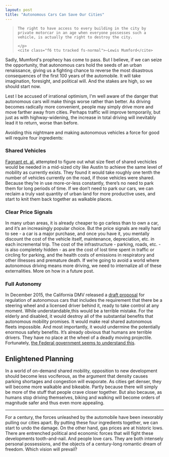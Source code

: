```yaml
---
layout: post
title: "Autonomous Cars Can Save Our Cities"
---
```


<div class="pa4">
  <blockquote class="athelas ml0 mt0 pl4 black-90 bl bw2 b--blue">
    <p class="f5 f4-m f3-l lh-copy measure mt0">

    The right to have access to every building in the city by private motorcar in an age when everyone possesses such a vehicle, is actually the right to destroy the city.

    </p>
    <cite class="f6 ttu tracked fs-normal">―Lewis Mumford</cite>
  </blockquote>
</div>

Sadly, Mumford's prophecy has come to pass. But I believe, if we can seize the opportunity, that autonomous cars hold the seeds of an urban renaissance, giving us a fighting chance to reverse the most disastrous consequences of the first 100 years of the automobile. It will take imagination, foresight, and political will. And the stakes are high, so we should start now. 

Lest I be accused of irrational optimism, I'm well aware of the danger that autonomous cars will make things worse rather than better. As driving becomes radically more convenient, people may simply drive more and move farther away from cities. Perhaps traffic will improve temporarily, but just as with highway-widening, the increase in total driving will inevitably lead it to return, worse than before. 

Avoiding this nightmare and making autonomous vehicles a force for good will require four ingredients: 

### Shared Vehicles

[Fagnant et. al.][fagnant-et-al] attempted to figure out what size fleet of shared vechicles would be needed in a mid-sized city like Austin to achieve the same level of mobility as currently exists. They found it would take roughly one tenth the number of vehicles currently on the road, if those vehicles were shared. Because they’re in use more-or-less constantly, there’s no need to park them for long periods of time. If we don’t need to park our cars, we can reclaim a truly vast quantity of urban land for more productive uses, and start to knit them back together as walkable places. 

### Clear Price Signals

In many urban areas, it is already cheaper to go carless than to own a car, and it’s an increasingly popular choice. But the price signals are really hard to see - a car is a major purchase, and once you have it, you mentally discount the cost of the vehicle itself, maintenance, depreciation, etc. in each incremental trip. The cost of the infrastructure - parking, roads, etc. - is also completely hidden - as are the cost of lost time spent in traffic or circling for parking, and the health costs of emissions in respiratory and other illnesses and premature death. If we’re going to avoid a world where autonomous driving means more driving, we need to internalize all of these externalities. More on how in a future post. 

### Full Autonomy

In December 2015, the California DMV released a [draft proposal][CA-dmv] for regulation of autonomous cars that includes the requirement that there be a steering wheel and a licensed driver behind it, ready to take control at any moment. While understandable,this would be a terrible mistake. For the elderly and disabled, it would destroy all of the substantial benefits that autonomous mobility promises. It would make real shared autonomous fleets impossible. And most importantly, it would undermine the potentially enormous safety benefits. It’s already obvious that humans are terrible drivers. They have no place at the wheel of a deadly moving projectile. Fortunately, [the Federal government seems to understand this][federal-reg]. 

## Enlightened Planning

In a world of on-demand shared mobility, opposition to new development should become less vociferous, as the argument that density causes parking shortages and congestion will evaporate. As cities get denser, they will become more walkable and bikeable. Partly because there will simply be more of the stuff that people crave closer together. But also because, as humans stop driving themselves, biking and walking will become orders of magnitude safer and thus even more appealing. 

---

For a century, the forces unleashed by the automobile have been inexorably pulling our cities apart. By putting these four ingredients together, we can start to undo the damage. On the other hand, gas prices are at historic lows. There are entrenched political and economic forces that will fight these developments tooth-and-nail. And people love cars. They are both intensely personal possessions, and the objects of a century-long romantic dream of freedom. Which vision will prevail? 

[fundamental-law]: http://www.nber.org/papers/w15376
[fagnant-et-al]: http://www.caee.utexas.edu/prof/kockelman/public_html/TRB15SAVsinAustin.pdf
[CA-dmv]: https://www.dmv.ca.gov/portal/dmv/detail/pubs/newsrel/newsrel15/2015_63
[federal-reg]: http://arstechnica.co.uk/cars/2016/02/googles-self-driving-car-ai-can-be-the-vehicles-legal-driver-us-government-says

